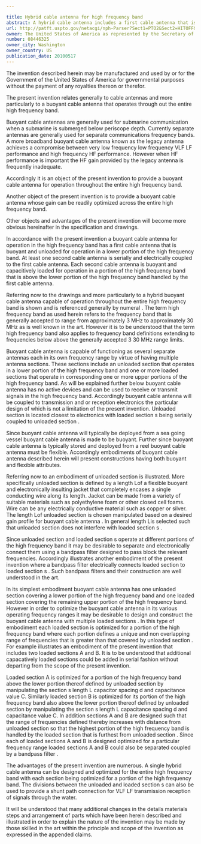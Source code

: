 ```yaml
---

title: Hybrid cable antenna for high frequency band
abstract: A hybrid cable antenna includes a first cable antenna that is buoyant and unloaded for operation in a lower portion of the high frequency band. At least one second cable antenna is serially and electrically coupled to the first cable antenna. Each second cable antenna is buoyant and loaded for operation in a portion of the high frequency band that is above the lower portion of the high frequency band.
url: http://patft.uspto.gov/netacgi/nph-Parser?Sect1=PTO2&Sect2=HITOFF&p=1&u=%2Fnetahtml%2FPTO%2Fsearch-adv.htm&r=1&f=G&l=50&d=PALL&S1=08446325&OS=08446325&RS=08446325
owner: The United States of America as represented by the Secretary of the Navy
number: 08446325
owner_city: Washington
owner_country: US
publication_date: 20100517
---
```

The invention described herein may be manufactured and used by or for the Government of the United States of America for governmental purposes without the payment of any royalties thereon or therefor.

The present invention relates generally to cable antennas and more particularly to a buoyant cable antenna that operates through out the entire high frequency band.

Buoyant cable antennas are generally used for submarine communication when a submarine is submerged below periscope depth. Currently separate antennas are generally used for separate communications frequency bands. A more broadband buoyant cable antenna known as the legacy antenna achieves a compromise between very low frequency low frequency VLF LF performance and high frequency HF performance. However when HF performance is important the HF gain provided by the legacy antenna is frequently inadequate.

Accordingly it is an object of the present invention to provide a buoyant cable antenna for operation throughout the entire high frequency band.

Another object of the present invention is to provide a buoyant cable antenna whose gain can be readily optimized across the entire high frequency band.

Other objects and advantages of the present invention will become more obvious hereinafter in the specification and drawings.

In accordance with the present invention a buoyant cable antenna for operation in the high frequency band has a first cable antenna that is buoyant and unloaded for operation in a lower portion of the high frequency band. At least one second cable antenna is serially and electrically coupled to the first cable antenna. Each second cable antenna is buoyant and capacitively loaded for operation in a portion of the high frequency band that is above the lower portion of the high frequency band handled by the first cable antenna.

Referring now to the drawings and more particularly to a hybrid buoyant cable antenna capable of operation throughout the entire high frequency band is shown and is referenced generally by numeral . The term high frequency band as used herein refers to the frequency band that is generally accepted to range from approximately 3 MHz to approximately 30 MHz as is well known in the art. However it is to be understood that the term high frequency band also applies to frequency band definitions extending to frequencies below above the generally accepted 3 30 MHz range limits.

Buoyant cable antenna is capable of functioning as several separate antennas each in its own frequency range by virtue of having multiple antenna sections. These sections include an unloaded section that operates in a lower portion of the high frequency band and one or more loaded sections that operate in corresponding one or more upper portions of the high frequency band. As will be explained further below buoyant cable antenna has no active devices and can be used to receive or transmit signals in the high frequency band. Accordingly buoyant cable antenna will be coupled to transmission and or reception electronics the particular design of which is not a limitation of the present invention. Unloaded section is located closest to electronics with loaded section s being serially coupled to unloaded section .

Since buoyant cable antenna will typically be deployed from a sea going vessel buoyant cable antenna is made to be buoyant. Further since buoyant cable antenna is typically stored and deployed from a reel buoyant cable antenna must be flexible. Accordingly embodiments of buoyant cable antenna described herein will present constructions having both buoyant and flexible attributes.

Referring now to an embodiment of unloaded section is illustrated. More specifically unloaded section is defined by a length Lof a flexible buoyant and electronically insulting jacket that completely encases a single conducting wire along its length. Jacket can be made from a variety of suitable materials such as polyethylene foam or other closed cell foams. Wire can be any electrically conductive material such as copper or silver. The length Lof unloaded section is chosen manipulated based on a desired gain profile for buoyant cable antenna . In general length Lis selected such that unloaded section does not interfere with loaded section s .

Since unloaded section and loaded section s operate at different portions of the high frequency band it may be desirable to separate and electronically connect them using a bandpass filter designed to pass block the relevant frequencies. Accordingly illustrates another embodiment of the present invention where a bandpass filter electrically connects loaded section to loaded section s . Such bandpass filters and their construction are well understood in the art.

In its simplest embodiment buoyant cable antenna has one unloaded section covering a lower portion of the high frequency band and one loaded section covering the remaining upper portion of the high frequency band. However in order to optimize the buoyant cable antenna in its various operating frequency ranges it may be desirable to design and construct the buoyant cable antenna with multiple loaded sections . In this type of embodiment each loaded section is optimized for a portion of the high frequency band where each portion defines a unique and non overlapping range of frequencies that is greater than that covered by unloaded section . For example illustrates an embodiment of the present invention that includes two loaded sections A and B. It is to be understood that additional capacatively loaded sections could be added in serial fashion without departing from the scope of the present invention.

Loaded section A is optimized for a portion of the high frequency band above the lower portion thereof defined by unloaded section by manipulating the section s length L capacitor spacing d and capacitance value C. Similarly loaded section B is optimized for its portion of the high frequency band also above the lower portion thereof defined by unloaded section by manipulating the section s length L capacitance spacing d and capacitance value C. In addition sections A and B are designed such that the range of frequencies defined thereby increases with distance from unloaded section so that the highest portion of the high frequency band is handled by the loaded section that is furthest from unloaded section . Since each of loaded sections A and B is designed optimized for a particular frequency range loaded sections A and B could also be separated coupled by a bandpass filter .

The advantages of the present invention are numerous. A single hybrid cable antenna can be designed and optimized for the entire high frequency band with each section being optimized for a portion of the high frequency band. The divisions between the unloaded and loaded section s can also be used to provide a shunt path connection for VLF LF transmission reception of signals through the water.

It will be understood that many additional changes in the details materials steps and arrangement of parts which have been herein described and illustrated in order to explain the nature of the invention may be made by those skilled in the art within the principle and scope of the invention as expressed in the appended claims.

